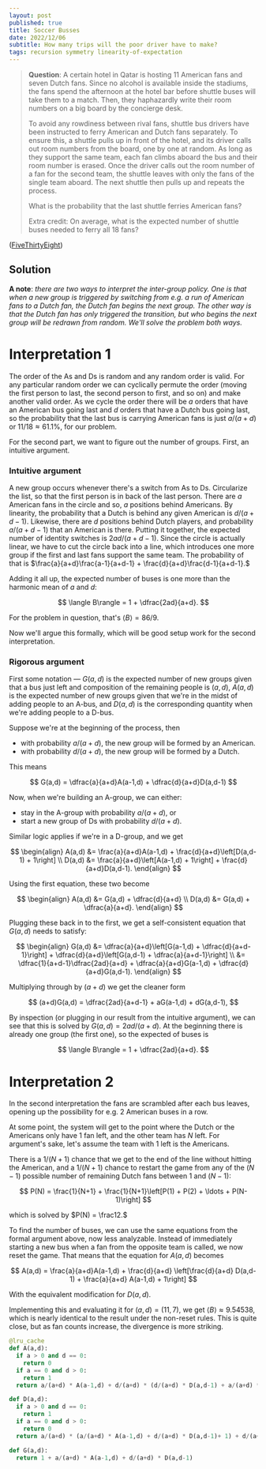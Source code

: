 ```yaml
---
layout: post
published: true
title: Soccer Busses
date: 2022/12/06
subtitle: How many trips will the poor driver have to make?
tags: recursion symmetry linearity-of-expectation
---
```


>**Question**: A certain hotel in Qatar is hosting 11 American fans and seven Dutch fans. Since no alcohol is available inside the stadiums, the fans spend the afternoon at the hotel bar before shuttle buses will take them to a match. Then, they haphazardly write their room numbers on a big board by the concierge desk.
>
>To avoid any rowdiness between rival fans, shuttle bus drivers have been instructed to ferry American and Dutch fans separately. To ensure this, a shuttle pulls up in front of the hotel, and its driver calls out room numbers from the board, one by one at random. As long as they support the same team, each fan climbs aboard the bus and their room number is erased. Once the driver calls out the room number of a fan for the second team, the shuttle leaves with only the fans of the single team aboard. The next shuttle then pulls up and repeats the process.
>
>What is the probability that the last shuttle ferries American fans?
>
>Extra credit: On average, what is the expected number of shuttle buses needed to ferry all 18 fans?

<!--more-->

([FiveThirtyEight](URL))

## Solution

**A note**: *there are two ways to interpret the inter-group policy. One is that when a new group is triggered by switching from e.g. a run of American fans to a Dutch fan, the Dutch fan begins the next group. The other way is that the Dutch fan has only triggered the transition, but who begins the next group will be redrawn from random. We'll solve the problem both ways.*

# Interpretation 1

The order of the As and Ds is random and any random order is valid. For any particular random order we can cyclically permute the order (moving the first person to last, the second person to first, and so on) and make another valid order. As we cycle the order there will be $a$ orders that have an American bus going last and $d$ orders that have a Dutch bus going last, so the probability that the last bus is carrying American fans is just $a/(a+d)$ or $11/18\approx 61.1\%,$ for our problem.

For the second part, we want to figure out the number of groups. First, an intuitive argument.

### Intuitive argument

A new group occurs whenever there's a switch from As to Ds. Circularize the list, so that the first person is in back of the last person. There are $a$ American fans in the circle and so, $a$ positions behind Americans. By linearity, the probability that a Dutch is behind any given American is $d/(a+d-1).$ Likewise, there are $d$ positions behind Dutch players, and probability $a/(a+d-1)$ that an American is there. Putting it together, the expected number of identity switches is $2ad/(a+d-1).$ Since the circle is actually linear, we have to cut the circle back into a line, which introduces one more group if the first and last fans support the same team. The probability of that is $\frac{a}{a+d}\frac{a-1}{a+d-1} + \frac{d}{a+d}\frac{d-1}{a+d-1}.$

Adding it all up, the expected number of buses is one more than the harmonic mean of $a$ and $d$:

$$ \langle B\rangle = 1 + \dfrac{2ad}{a+d}. $$

For the problem in question, that's $\langle B\rangle = 86/9.$

Now we'll argue this formally, which will be good setup work for the second interpretation.

### Rigorous argument

First some notation — $G(a,d)$ is the expected number of new groups given that a bus just left and composition of the remaining people is $(a,d),$ $A(a,d)$ is the expected number of new groups given that we're in the midst of adding people to an A-bus, and $D(a,d)$ is the corresponding quantity when we're adding people to a D-bus.

Suppose we're at the beginning of the process, then

- with probability $a/(a+d),$ the new group will be formed by an American. 
- with probability $d/(a+d),$ the new group will be formed by a Dutch.

This means

$$
  G(a,d) = \dfrac{a}{a+d}A(a-1,d) + \dfrac{d}{a+d}D(a,d-1)
$$

Now, when we're building an A-group, we can either:

- stay in the A-group with probability $a/(a+d)$, or
- start a new group of Ds with probability $d/(a+d).$

Similar logic applies if we're in a D-group, and we get

$$
  \begin{align}
    A(a,d) &= \frac{a}{a+d}A(a-1,d) + \frac{d}{a+d}\left[D(a,d-1) + 1\right] \\
    D(a,d) &= \frac{a}{a+d}\left[A(a-1,d) + 1\right] + \frac{d}{a+d}D(a,d-1).
  \end{align}
$$

Using the first equation, these two become

$$
  \begin{align}
    A(a,d) &= G(a,d) + \dfrac{d}{a+d} \\
    D(a,d) &= G(a,d) + \dfrac{a}{a+d}.
  \end{align}
$$

Plugging these back in to the first, we get a self-consistent equation that $G(a,d)$ needs to satisfy:

$$
  \begin{align}
    G(a,d) &= \dfrac{a}{a+d}\left[G(a-1,d) + \dfrac{d}{a+d-1}\right] + \dfrac{d}{a+d}\left[G(a,d-1) + \dfrac{a}{a+d-1}\right] \\
    &= \dfrac{1}{a+d-1}\dfrac{2ad}{a+d} + \dfrac{a}{a+d}G(a-1,d) + \dfrac{d}{a+d}G(a,d-1).
  \end{align}
$$

Multiplying through by $(a+d)$ we get the cleaner form

$$
  (a+d)G(a,d) = \dfrac{2ad}{a+d-1} + aG(a-1,d) + dG(a,d-1),
$$

By inspection (or plugging in our result from the intuitive argument), we can see that this is solved by $G(a,d) = 2ad/(a+d).$ At the beginning there is already one group (the first one), so the expected of buses is 

$$ \langle B\rangle = 1 + \dfrac{2ad}{a+d}. $$

# Interpretation 2

In the second interpretation the fans are scrambled after each bus leaves, opening up the possibility for e.g. $2$ American buses in a row. 

At some point, the system will get to the point where the Dutch or the Americans only have $1$ fan left, and the other team has $N$ left. For argument's sake, let's assume the team with $1$ left is the Americans. 

There is a $1/(N+1)$ chance that we get to the end of the line without hitting the American, and a $1/(N+1)$ chance to restart the game from any of the $(N-1)$ possible number of remaining Dutch fans between $1$ and $(N-1):$

$$ P(N) = \frac{1}{N+1} + \frac{1}{N+1}\left[P(1) + P(2) + \ldots + P(N-1)\right] $$

which is solved by $P(N) = \frac12.$

To find the number of buses, we can use the same equations from the formal argument above, now less analyzable. Instead of immediately starting a new bus when a fan from the opposite team is called, we now reset the game. That means that the equation for $A(a,d)$ becomes 

$$ A(a,d) = \frac{a}{a+d}A(a-1,d) + \frac{d}{a+d} \left[\frac{d}{a+d} D(a,d-1) + \frac{a}{a+d} A(a-1,d) + 1\right] $$

With the equivalent modification for $D(a,d).$ 

Implementing this and evaluating it for $(a,d)=(11,7),$ we get $\langle B\rangle \approx 9.54538,$ which is nearly identical to the result under the non-reset rules. This is quite close, but as fan counts increase, the divergence is more striking.

```python
@lru_cache
def A(a,d):
  if a > 0 and d == 0:
    return 0
  if a == 0 and d > 0:
    return 1
  return a/(a+d) * A(a-1,d) + d/(a+d) * (d/(a+d) * D(a,d-1) + a/(a+d) * A(a-1,d) + 1)

def D(a,d):
  if a > 0 and d == 0:
    return 1
  if a == 0 and d > 0:
    return 0
  return a/(a+d) * (a/(a+d) * A(a-1,d) + d/(a+d) * D(a,d-1)+ 1) + d/(a+d) * D(a,d-1)

def G(a,d):
  return 1 + a/(a+d) * A(a-1,d) + d/(a+d) * D(a,d-1)
```

<br>
